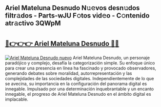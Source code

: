 ## Ariel Mateluna Desnudo N𝚞𝚎vos desn𝚞dos filtr𝚊dos - Parts-wJU F𝚘tos vid𝚎o - C𝚘ntenido atr𝚊ctivo 3QWpM

# <h2><a href="http://mbc50y.tromn.icu/?c=Ariel+Mateluna+Desnudo">🔗👉👉👉 Ariel Mateluna Desnudo 🔗🔗</a></h2>

[![Ariel Mateluna Desnudo nuevo](https://i.imgur.com/pEAQMta.gif)](http://mbc50y.tromn.icu/?c=Ariel+Mateluna+Desnudo)
Ariel Mateluna Desnudo, un personaje paradójico y complejo, desafía la categorización simple. Su enfoque único para crear una presencia en línea ha fascinado y provocado observadores, generando debates sobre moralidad, autorrepresentación y las complejidades de las sociedades digitales. Independientemente de lo que se avecina, su importancia en la configuración del panorama digital es innegable. Impulsado por una determinación inquebrantable y un encanto innegable, el progreso de Ariel Mateluna Desnudo en el ámbito digital es implacable.
